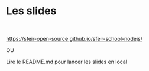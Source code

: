 # Les slides

<br />

https://sfeir-open-source.github.io/sfeir-school-nodejs/<!-- .element: class="center" -->

OU<!-- .element: class="center" -->

Lire le README.md pour lancer les slides en local<!-- .element: class="center" -->
